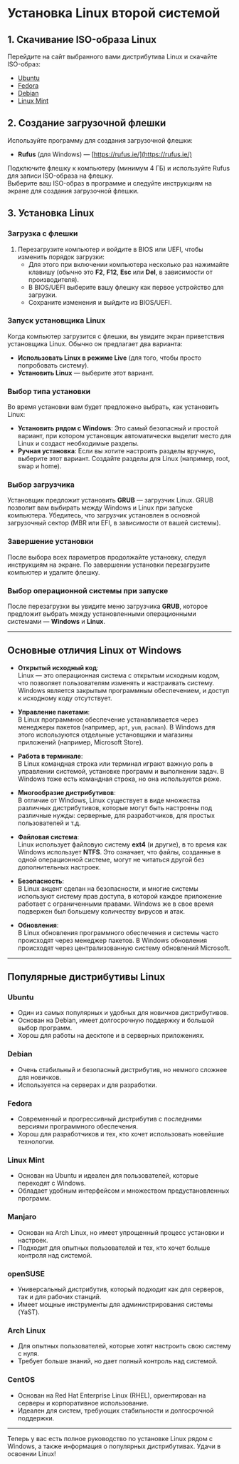 # Установка Linux второй системой

## 1. Скачивание ISO-образа Linux

Перейдите на сайт выбранного вами дистрибутива Linux и скачайте ISO-образ:

- [Ubuntu](https://ubuntu.com/download)
- [Fedora](https://getfedora.org/)
- [Debian](https://www.debian.org/distrib/)
- [Linux Mint](https://linuxmint.com/download.php)

## 2. Создание загрузочной флешки

Используйте программу для создания загрузочной флешки:

- **Rufus** (для Windows) — [https://rufus.ie/](https://rufus.ie/)
  
Подключите флешку к компьютеру (минимум 4 ГБ) и используйте Rufus для записи ISO-образа на флешку.  
Выберите ваш ISO-образ в программе и следуйте инструкциям на экране для создания загрузочной флешки.

## 3. Установка Linux

### Загрузка с флешки

1. Перезагрузите компьютер и войдите в BIOS или UEFI, чтобы изменить порядок загрузки:
   - Для этого при включении компьютера несколько раз нажимайте клавишу (обычно это **F2**, **F12**, **Esc** или **Del**, в зависимости от производителя).
   - В BIOS/UEFI выберите вашу флешку как первое устройство для загрузки.
   - Сохраните изменения и выйдите из BIOS/UEFI.

### Запуск установщика Linux

Когда компьютер загрузится с флешки, вы увидите экран приветствия установщика Linux. Обычно он предлагает два варианта:

- **Использовать Linux в режиме Live** (для того, чтобы просто попробовать систему).
- **Установить Linux** — выберите этот вариант.

### Выбор типа установки

Во время установки вам будет предложено выбрать, как установить Linux:

- **Установить рядом с Windows**: Это самый безопасный и простой вариант, при котором установщик автоматически выделит место для Linux и создаст необходимые разделы.
- **Ручная установка**: Если вы хотите настроить разделы вручную, выберите этот вариант. Создайте разделы для Linux (например, root, swap и home).

### Выбор загрузчика

Установщик предложит установить **GRUB** — загрузчик Linux. GRUB позволит вам выбирать между Windows и Linux при запуске компьютера. Убедитесь, что загрузчик установлен в основной загрузочный сектор (MBR или EFI, в зависимости от вашей системы).

### Завершение установки

После выбора всех параметров продолжайте установку, следуя инструкциям на экране. По завершении установки перезагрузите компьютер и удалите флешку.

### Выбор операционной системы при запуске

После перезагрузки вы увидите меню загрузчика **GRUB**, которое предложит выбрать между установленными операционными системами — **Windows** и **Linux**.

---

## Основные отличия Linux от Windows

- **Открытый исходный код**:  
  Linux — это операционная система с открытым исходным кодом, что позволяет пользователям изменять и настраивать систему. Windows является закрытым программным обеспечением, и доступ к исходному коду отсутствует.

- **Управление пакетами**:  
  В Linux программное обеспечение устанавливается через менеджеры пакетов (например, `apt`, `yum`, `pacman`). В Windows для этого используются отдельные установщики и магазины приложений (например, Microsoft Store).

- **Работа в терминале**:  
  В Linux командная строка или терминал играют важную роль в управлении системой, установке программ и выполнении задач. В Windows тоже есть командная строка, но она используется реже.

- **Многообразие дистрибутивов**:  
  В отличие от Windows, Linux существует в виде множества различных дистрибутивов, которые могут быть настроены под различные нужды: серверные, для разработчиков, для простых пользователей и т.д.

- **Файловая система**:  
  Linux использует файловую систему **ext4** (и другие), в то время как Windows использует **NTFS**. Это означает, что файлы, созданные в одной операционной системе, могут не читаться другой без дополнительных настроек.

- **Безопасность**:  
  В Linux акцент сделан на безопасности, и многие системы используют систему прав доступа, в которой каждое приложение работает с ограниченными правами. Windows же в свое время подвержен был большему количеству вирусов и атак.

- **Обновления**:  
  В Linux обновления программного обеспечения и системы часто происходят через менеджер пакетов. В Windows обновления происходят через централизованную систему обновлений Microsoft.

---

## Популярные дистрибутивы Linux

### **Ubuntu**
- Один из самых популярных и удобных для новичков дистрибутивов.
- Основан на Debian, имеет долгосрочную поддержку и большой выбор программ.
- Хорош для работы на десктопе и в серверных приложениях.

### **Debian**
- Очень стабильный и безопасный дистрибутив, но немного сложнее для новичков.
- Используется на серверах и для разработки.

### **Fedora**
- Современный и прогрессивный дистрибутив с последними версиями программного обеспечения.
- Хорош для разработчиков и тех, кто хочет использовать новейшие технологии.

### **Linux Mint**
- Основан на Ubuntu и идеален для пользователей, которые переходят с Windows.
- Обладает удобным интерфейсом и множеством предустановленных программ.

### **Manjaro**
- Основан на Arch Linux, но имеет упрощенный процесс установки и настроек.
- Подходит для опытных пользователей и тех, кто хочет больше контроля над системой.

### **openSUSE**
- Универсальный дистрибутив, который подходит как для серверов, так и для рабочих станций.
- Имеет мощные инструменты для администрирования системы (YaST).

### **Arch Linux**
- Для опытных пользователей, которые хотят настроить свою систему с нуля.
- Требует больше знаний, но дает полный контроль над системой.

### **CentOS**
- Основан на Red Hat Enterprise Linux (RHEL), ориентирован на серверы и корпоративное использование.
- Идеален для систем, требующих стабильности и долгосрочной поддержки.

--- 

Теперь у вас есть полное руководство по установке Linux рядом с Windows, а также информация о популярных дистрибутивах. Удачи в освоении Linux!
